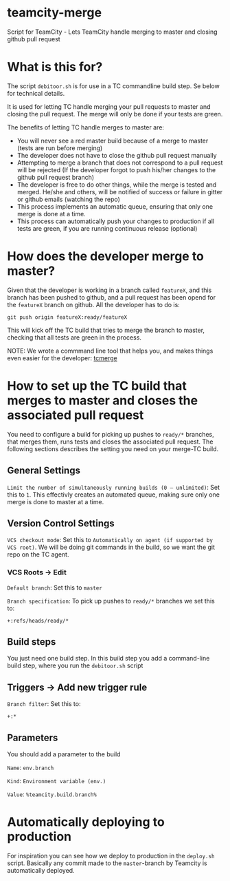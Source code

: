 # teamcity-merge
Script for TeamCity - Lets TeamCity handle merging to master and closing github pull request

# What is this for?
The script `debitoor.sh` is for use in a TC commandline build step. Se below for technical details.

It is used for letting TC handle merging your pull requests to master and closing the pull request.
The merge will only be done if your tests are green.

The benefits of letting TC handle merges to master are:
- You will never see a red master build because of a merge to master (tests are run before merging)
- The developer does not have to close the github pull request manually
- Attempting to merge a branch that does not correspond to a pull request will be rejected (If the developer forgot to push his/her changes to the github pull request branch)
- The developer is free to do other things, while the merge is tested and merged. He/she and others, will be notified of success or failure in gitter or github emails (watching the repo)
- This process implements an automatic queue, ensuring that only one merge is done at a time.
- This process can automatically push your changes to production if all tests are green, if you are running continuous release (optional)

# How does the developer merge to master?
Given that the developer is working in a branch called `featureX`, and this branch has been pushed to github,
and a pull request has been opend for the `featureX` branch on github. All the developer has to do is:
```
git push origin featureX:ready/featureX
```

This will kick off the TC build that tries to merge the branch to master, checking that all tests are green in the process.

NOTE: We wrote a commmand line tool that helps you, and makes things even easier for the developer: [tcmerge](https://github.com/debitoor/tcmerge)

# How to set up the TC build that merges to master and closes the associated pull request
You need to configure a build for picking up pushes to `ready/*` branches, that merges them,
runs tests and closes the associated pull request.
The following sections describes the setting you need on your merge-TC build.

## General Settings
`Limit the number of simultaneously running builds (0 — unlimited)`: Set this to `1`. This effectivly creates an automated queue, making sure only one merge is done to master at a time.

## Version Control Settings
`VCS checkout mode`: Set this to `Automatically on agent (if supported by VCS root)`. We will be doing git commands in the build, so we want the git repo on the TC agent.

### VCS Roots -> Edit

`Default branch`: Set this to `master`

`Branch specification`: To pick up pushes to `ready/*` branches we set this to:
```
+:refs/heads/ready/*
```

## Build steps

You just need one build step. In this build step you add a command-line build step, where you run the `debitoor.sh` script


## Triggers -> Add new trigger rule
`Branch filter`: Set this to:
```
+:*
```

## Parameters
You should add a parameter to the build

`Name`: `env.branch`

`Kind`: `Environment variable (env.)`

`Value`: `%teamcity.build.branch%`

# Automatically deploying to production

For inspiration you can see how we deploy to production in the `deploy.sh` script. Basically any commit made to the
`master`-branch by Teamcity is automatically deployed.
